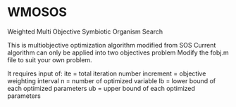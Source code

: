 # WMOSOS
Weighted Multi Objective Symbiotic Organism Search

This is multiobjective optimization algorithm modified from SOS
Current algorithm can only be applied into two objectives problem
Modify the fobj.m file to suit your own problem.

It requires input of:
ite = total iteration number
increment = objective weighting interval
n = number of optimized variable
lb = lower bound of each optimized parameters
ub = upper bound of each optimized parameters
